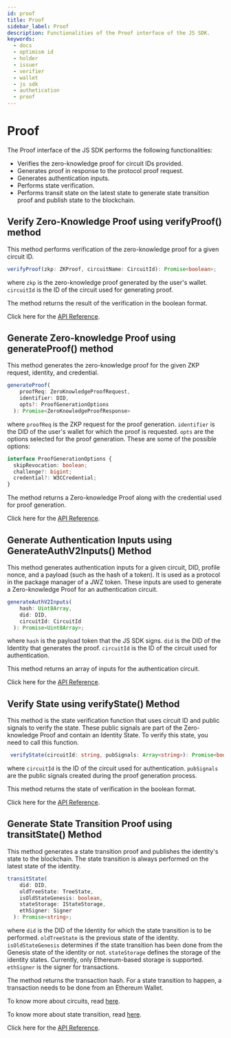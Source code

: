 ```yaml
---
id: proof
title: Proof
sidebar_label: Proof
description: Functionalities of the Proof interface of the JS SDK.
keywords:
  - docs
  - optimism id
  - holder
  - issuer
  - verifier
  - wallet
  - js sdk
  - authetication
  - proof
---
```


# Proof

The Proof interface of the JS SDK performs the following functionalities:

- Verifies the zero-knowledge proof for circuit IDs provided.
- Generates proof in response to the protocol proof request.
- Generates authentication inputs.
- Performs state verification.
- Performs transit state on the latest state to generate state transition proof and publish state to the blockchain.

## Verify Zero-Knowledge Proof using verifyProof() method

This method performs verification of the zero-knowledge proof for a given circuit ID.

```typescript
verifyProof(zkp: ZKProof, circuitName: CircuitId): Promise<boolean>;
```

where `zkp` is the zero-knowledge proof generated by the user's wallet.
`circuitId` is the ID of the circuit used for generating proof.

The method returns the result of the verification in the boolean format.

Click here for the <a href="https://optimismid.github.io/js-sdk-tutorials/docs/api/js-sdk.proofservice.verifyproof#proofserviceverifyproof-method" target="_blank">API Reference</a>.

## Generate Zero-knowledge Proof using generateProof() method

This method generates the zero-knowledge proof for the given ZKP request, identity, and credential.

```typescript
generateProof(
    proofReq: ZeroKnowledgeProofRequest,
    identifier: DID,
    opts?: ProofGenerationOptions
  ): Promise<ZeroKnowledgeProofResponse>
```

where `proofReq` is the ZKP request for the proof generation.
`identifier` is the DID of the user's wallet for which the proof is requested.
`opts` are the options selected for the proof generation. These are some of the possible options:

```typescript
interface ProofGenerationOptions {
  skipRevocation: boolean;
  challenge?: bigint;
  credential?: W3CCredential;
}
```

The method returns a Zero-knowledge Proof along with the credential used for proof generation.

Click here for the <a href="https://optimismid.github.io/js-sdk-tutorials/docs/api/js-sdk.proofservice.generateproof#proofservicegenerateproof-method" target="_blank">API Reference</a>.

## Generate Authentication Inputs using GenerateAuthV2Inputs() Method

This method generates authentication inputs for a given circuit, DID, profile nonce, and a payload (such as the hash of a token). It is used as a protocol in the package manager of a JWZ token. These inputs are used to generate a Zero-knowledge Proof for an authentication circuit.

```typescript
generateAuthV2Inputs(
    hash: Uint8Array,
    did: DID,
    circuitId: CircuitId
  ): Promise<Uint8Array>;
```

where `hash` is the payload token that the JS SDK signs.
`did` is the DID of the Identity that generates the proof.
`circuitId` is the ID of the circuit used for authentication.

This method returns an array of inputs for the authentication circuit.

Click here for the <a href="https://optimismid.github.io/js-sdk-tutorials/docs/api/js-sdk.proofservice.generateauthv2inputs#proofservicegenerateauthv2inputs-method" target="_blank">API Reference</a>.

## Verify State using verifyState() Method

This method is the state verification function that uses circuit ID and public signals to verify the state. These public signals are part of the Zero-knowledge Proof and contain an Identity State. To verify this state, you need to call this function.

```typescript
 verifyState(circuitId: string, pubSignals: Array<string>): Promise<boolean>;
```

where `circuitId` is the ID of the circuit used for authentication.
`pubSignals` are the public signals created during the proof generation process.

This method returns the state of verification in the boolean format.

Click here for the <a href="https://optimismid.github.io/js-sdk-tutorials/docs/api/js-sdk.proofservice.verifystate#proofserviceverifystate-method" target="_blank">API Reference</a>.

## Generate State Transition Proof using transitState() Method

This method generates a state transition proof and publishes the identity's state to the blockchain. The state transition is always performed on the latest state of the identity.

```typescript
transitState(
    did: DID,
    oldTreeState: TreeState,
    isOldStateGenesis: boolean,
    stateStorage: IStateStorage,
    ethSigner: Signer
  ): Promise<string>;
```

where `did` is the DID of the Identity for which the state transition is to be performed.
`oldTreeState` is the previous state of the identity.
`isOldStateGenesis` determines if the state transition has been done from the Genesis state of the identity or not.
`stateStorage` defines the storage of the identity states. Currently, only Ethereum-based storage is supported.
`ethSigner` is the signer for transactions.

The method returns the transaction hash. For a state transition to happen, a transaction needs to be done from an Ethereum Wallet.

To know more about circuits, read [here](https://docs.iden3.io/protocol/main-circuits/).

To know more about state transition, read [here](https://docs.iden3.io/getting-started/state-transition/state-transition/).

Click here for the <a href="https://optimismid.github.io/js-sdk-tutorials/docs/api/js-sdk.proofservice.transitstate#proofservicetransitstate-method" target="_blank">API Reference</a>.
